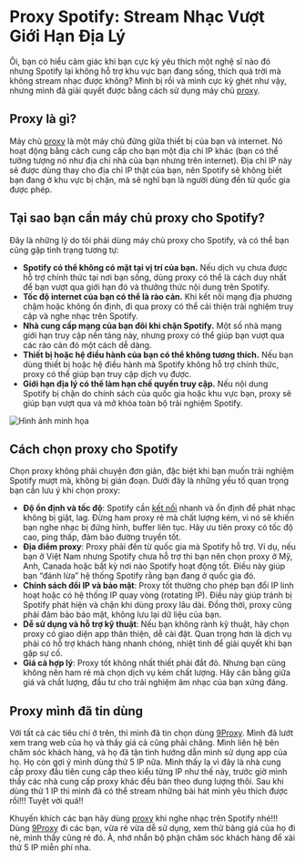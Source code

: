 # Proxy Spotify: Stream Nhạc Vượt Giới Hạn Địa Lý

Ôi, bạn có hiểu cảm giác khi bạn cực kỳ yêu thích một nghệ sĩ nào đó nhưng Spotify lại không hỗ trợ khu vực bạn đang sống, thích quá trời mà không stream nhạc được không? Mình bị rồi và mình cực kỳ ghét như vậy, nhưng mình đã giải quyết được bằng cách sử dụng máy chủ [proxy](https://9proxy.com/).

## Proxy là gì?

Máy chủ [proxy](https://9proxy.com/) là một máy chủ đứng giữa thiết bị của bạn và internet. Nó hoạt động bằng cách cung cấp cho bạn một địa chỉ IP khác (bạn có thể tưởng tượng nó như địa chỉ nhà của bạn nhưng trên internet). Địa chỉ IP này sẽ được dùng thay cho địa chỉ IP thật của bạn, nên Spotify sẽ không biết bạn đang ở khu vực bị chặn, mà sẽ nghĩ bạn là người dùng đến từ quốc gia được phép.

## Tại sao bạn cần máy chủ proxy cho Spotify?

Đây là những lý do tôi phải dùng máy chủ proxy cho Spotify, và có thể bạn cũng gặp tình trạng tương tự:

- **Spotify có thể không có mặt tại vị trí của bạn.** Nếu dịch vụ chưa được hỗ trợ chính thức tại nơi bạn sống, dùng proxy có thể là cách duy nhất để bạn vượt qua giới hạn đó và thưởng thức nội dung trên Spotify.
- **Tốc độ internet của bạn có thể là rào cản.** Khi kết nối mạng địa phương chậm hoặc không ổn định, đi qua proxy có thể cải thiện trải nghiệm truy cập và nghe nhạc trên Spotify.
- **Nhà cung cấp mạng của bạn đôi khi chặn Spotify.** Một số nhà mạng giới hạn truy cập nền tảng này, nhưng proxy có thể giúp bạn vượt qua các rào cản đó một cách dễ dàng.
- **Thiết bị hoặc hệ điều hành của bạn có thể không tương thích.** Nếu bạn dùng thiết bị hoặc hệ điều hành mà Spotify không hỗ trợ chính thức, proxy có thể giúp bạn truy cập dịch vụ được.
- **Giới hạn địa lý có thể làm hạn chế quyền truy cập.** Nếu nội dung Spotify bị chặn do chính sách của quốc gia hoặc khu vực bạn, proxy sẽ giúp bạn vượt qua và mở khóa toàn bộ trải nghiệm Spotify.

![Hình ảnh minh họa](https://imusician.imgix.net/images/What-is-Spotify-for-Artists__meta.jpg?auto=compress&w=800&h=418&fit=crop)

## Cách chọn proxy cho Spotify

Chọn proxy không phải chuyện đơn giản, đặc biệt khi bạn muốn trải nghiệm Spotify mượt mà, không bị gián đoạn. Dưới đây là những yếu tố quan trọng bạn cần lưu ý khi chọn proxy:

- **Độ ổn định và tốc độ**: Spotify cần [kết nối](https://9proxy.com/) nhanh và ổn định để phát nhạc không bị giật, lag. Đừng ham proxy rẻ mà chất lượng kém, vì nó sẽ khiến bạn nghe nhạc bị đứng hình, buffer liên tục. Hãy ưu tiên proxy có tốc độ cao, ping thấp, đảm bảo đường truyền tốt.
- **Địa điểm proxy**: Proxy phải đến từ quốc gia mà Spotify hỗ trợ. Ví dụ, nếu bạn ở Việt Nam nhưng Spotify chưa hỗ trợ thì bạn nên chọn proxy ở Mỹ, Anh, Canada hoặc bất kỳ nơi nào Spotify hoạt động tốt. Điều này giúp bạn “đánh lừa” hệ thống Spotify rằng bạn đang ở quốc gia đó.
- **Chính sách đổi IP và bảo mật**: Proxy tốt thường cho phép bạn đổi IP linh hoạt hoặc có hệ thống IP quay vòng (rotating IP). Điều này giúp tránh bị Spotify phát hiện và chặn khi dùng proxy lâu dài. Đồng thời, proxy cũng phải đảm bảo bảo mật, không lưu lại dữ liệu của bạn.
- **Dễ sử dụng và hỗ trợ kỹ thuật**: Nếu bạn không rành kỹ thuật, hãy chọn proxy có giao diện app thân thiện, dễ cài đặt. Quan trọng hơn là dịch vụ phải có hỗ trợ khách hàng nhanh chóng, nhiệt tình để giải quyết khi bạn gặp sự cố.
- **Giá cả hợp lý**: Proxy tốt không nhất thiết phải đắt đỏ. Nhưng bạn cũng không nên ham rẻ mà chọn dịch vụ kém chất lượng. Hãy cân bằng giữa giá và chất lượng, đầu tư cho trải nghiệm âm nhạc của bạn xứng đáng.

## Proxy mình đã tin dùng

Với tất cả các tiêu chí ở trên, thì mình đã tin chọn dùng [9Proxy](https://9proxy.com/). Mình đã lướt xem trang web của họ và thấy giá cả cũng phải chăng. Mình liên hệ bên chăm sóc khách hàng, và họ đã tận tình hướng dẫn mình sử dụng app của họ. Họ còn gợi ý mình dùng thử 5 IP nữa. Mình thấy lạ vì đây là nhà cung cấp proxy đầu tiên cung cấp theo kiểu từng IP như thế này, trước giờ mình thấy các nhà cung cấp proxy khác đều bán theo dung lượng thôi. Sau khi dùng thử 1 IP thì mình đã có thể stream những bài hát mình yêu thích được rồi!!! Tuyệt vời quá!!

Khuyến khích các bạn hãy dùng [proxy](https://9proxy.com/) khi nghe nhạc trên Spotify nhé!!! Dùng [9Proxy](https://9proxy.com/) đi các bạn, vừa rẻ vừa dễ sử dụng, xem thử bảng giá của họ đi nè, mình thấy cũng rẻ đó. À, nhớ nhắn bộ phận chăm sóc khách hàng để xài thử 5 IP miễn phí nha.

